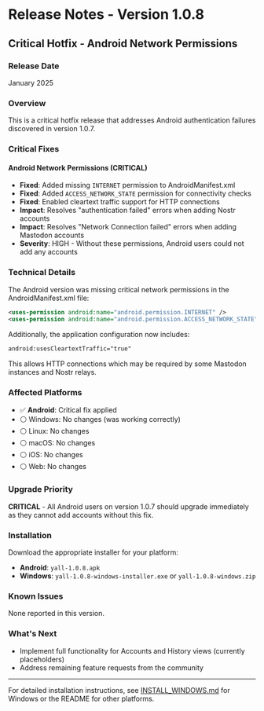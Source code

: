 # Release Notes - Version 1.0.8

## Critical Hotfix - Android Network Permissions

### Release Date
January 2025

### Overview
This is a critical hotfix release that addresses Android authentication failures discovered in version 1.0.7.

### Critical Fixes

#### Android Network Permissions (CRITICAL)
- **Fixed**: Added missing `INTERNET` permission to AndroidManifest.xml
- **Fixed**: Added `ACCESS_NETWORK_STATE` permission for connectivity checks
- **Fixed**: Enabled cleartext traffic support for HTTP connections
- **Impact**: Resolves "authentication failed" errors when adding Nostr accounts
- **Impact**: Resolves "Network Connection failed" errors when adding Mastodon accounts
- **Severity**: HIGH - Without these permissions, Android users could not add any accounts

### Technical Details

The Android version was missing critical network permissions in the AndroidManifest.xml file:

```xml
<uses-permission android:name="android.permission.INTERNET" />
<uses-permission android:name="android.permission.ACCESS_NETWORK_STATE" />
```

Additionally, the application configuration now includes:
```xml
android:usesCleartextTraffic="true"
```

This allows HTTP connections which may be required by some Mastodon instances and Nostr relays.

### Affected Platforms
- ✅ **Android**: Critical fix applied
- ⚪ Windows: No changes (was working correctly)
- ⚪ Linux: No changes
- ⚪ macOS: No changes
- ⚪ iOS: No changes
- ⚪ Web: No changes

### Upgrade Priority
**CRITICAL** - All Android users on version 1.0.7 should upgrade immediately as they cannot add accounts without this fix.

### Installation
Download the appropriate installer for your platform:
- **Android**: `yall-1.0.8.apk`
- **Windows**: `yall-1.0.8-windows-installer.exe` or `yall-1.0.8-windows.zip`

### Known Issues
None reported in this version.

### What's Next
- Implement full functionality for Accounts and History views (currently placeholders)
- Address remaining feature requests from the community

---

For detailed installation instructions, see [INSTALL_WINDOWS.md](INSTALL_WINDOWS.md) for Windows or the README for other platforms.
